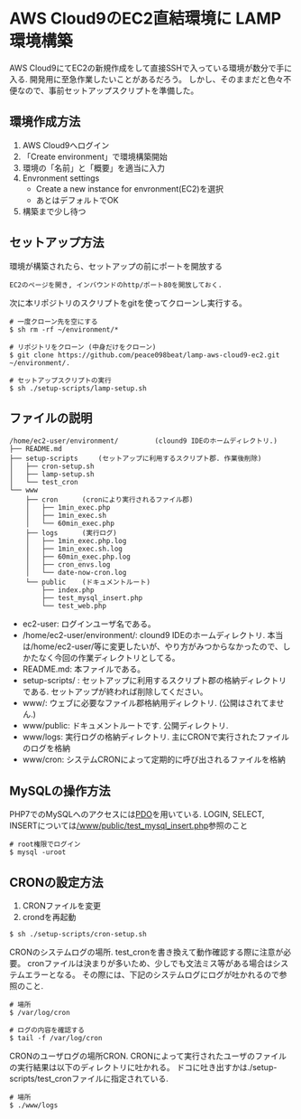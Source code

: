 
# AWS Cloud9のEC2直結環境に LAMP環境構築

AWS Cloud9にてEC2の新規作成をして直接SSHで入っている環境が数分で手に入る.
開発用に至急作業したいことがあるだろう。
しかし、そのままだと色々不便なので、事前セットアップスクリプトを準備した。

## 環境作成方法

1. AWS Cloud9へログイン
2. 「Create environment」で環境構築開始
3. 環境の「名前」と「概要」を適当に入力
4. Envronment settings
    * Create a new instance for envronment(EC2)を選択
    * あとはデフォルトでOK
5. 構築まで少し待つ


## セットアップ方法
環境が構築されたら、セットアップの前にポートを開放する

```
EC2のページを開き, インバウンドのhttp/ポート80を開放しておく.
```


次に本リポジトリのスクリプトをgitを使ってクローンし実行する。

```
# 一度クローン先を空にする
$ sh rm -rf ~/environment/*

# リポジトリをクローン (中身だけをクローン)
$ git clone https://github.com/peace098beat/lamp-aws-cloud9-ec2.git ~/environment/. 

# セットアップスクリプトの実行
$ sh ./setup-scripts/lamp-setup.sh
```

## ファイルの説明

```
/home/ec2-user/environment/         (clound9 IDEのホームディレクトリ.)
├── README.md
├── setup-scripts     (セットアップに利用するスクリプト郡. 作業後削除)
│   ├── cron-setup.sh
│   ├── lamp-setup.sh
│   └── test_cron
└── www
    ├── cron      (cronにより実行されるファイル郡)
    │   ├── 1min_exec.php
    │   ├── 1min_exec.sh
    │   └── 60min_exec.php
    ├── logs      (実行ログ)
    │   ├── 1min_exec.php.log
    │   ├── 1min_exec.sh.log
    │   ├── 60min_exec.php.log
    │   ├── cron_envs.log
    │   └── date-now-cron.log
    └── public    (ドキュメントルート)
        ├── index.php
        ├── test_mysql_insert.php
        └── test_web.php
```

* ec2-user: ログインユーザ名である。
* /home/ec2-user/environment/: clound9 IDEのホームディレクトリ. 本当は/home/ec2-user/等に変更したいが、やり方がみつからなかったので、しかたなく今回の作業ディレクトリとしてる。
* README.md: 本ファイルである。
* setup-scripts/ : セットアップに利用するスクリプト郡の格納ディレクトリである. セットアップが終われば削除してください。
* www/: ウェブに必要なファイル郡格納用ディレクトリ. (公開はされてません.)
* www/public: ドキュメントルートです. 公開ディレクトリ.
* www/logs: 実行ログの格納ディレクトリ. 主にCRONで実行されたファイルのログを格納
* www/cron: システムCRONによって定期的に呼び出されるファイルを格納

## MySQLの操作方法

PHP7でのMySQLへのアクセスには[PDO](http://php.net/manual/ja/class.pdo.php)を用いている.
LOGIN, SELECT, INSERTについては[/www/public/test_mysql_insert.php](https://github.com/peace098beat/lamp-aws-cloud9-ec2/blob/master/www/public/test_mysql_insert.php)参照のこと

```
# root権限でログイン
$ mysql -uroot
```


## CRONの設定方法

1. CRONファイルを変更
2. crondを再起動

 
```
$ sh ./setup-scripts/cron-setup.sh
```

CRONのシステムログの場所.
test_cronを書き換えて動作確認する際に注意が必要。
cronファイルは決まりが多いため、少しでも文法ミス等がある場合はシステムエラーとなる。
その際には、下記のシステムログにログが吐かれるので参照のこと.

```
# 場所
$ /var/log/cron

# ログの内容を確認する
$ tail -f /var/log/cron
```

CRONのユーザログの場所CRON. CRONによって実行されたユーザのファイルの実行結果は以下のディレクトリに吐かれる。
ドコに吐き出すかは./setup-scripts/test_cronファイルに指定されている.

```
# 場所
$ ./www/logs
```




